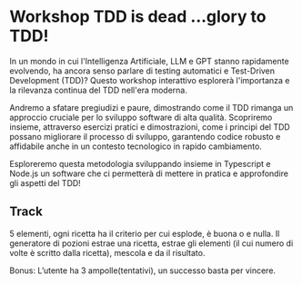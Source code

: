 # Workshop TDD is dead ...glory to TDD!

In un mondo in cui l'Intelligenza Artificiale, LLM e GPT stanno rapidamente evolvendo, ha ancora senso parlare di testing automatici e Test-Driven Development (TDD)? Questo workshop interattivo esplorerà l'importanza e la rilevanza continua del TDD nell'era moderna.

Andremo a sfatare pregiudizi e paure, dimostrando come il TDD rimanga un approccio cruciale per lo sviluppo software di alta qualità. Scopriremo insieme, attraverso esercizi pratici e dimostrazioni, come i principi del TDD possano migliorare il processo di sviluppo, garantendo codice robusto e affidabile anche in un contesto tecnologico in rapido cambiamento.

Esploreremo questa metodologia sviluppando insieme in Typescript e Node.js un software che ci permetterà di mettere in pratica e approfondire gli aspetti del TDD!


## Track
5 elementi, ogni ricetta ha il criterio per cui esplode, è buona o e nulla. Il generatore di pozioni estrae una ricetta, estrae gli elementi (il cui numero di volte è scritto dalla ricetta), mescola e da il risultato. 

Bonus: L’utente ha 3 ampolle(tentativi), un successo basta per vincere.

